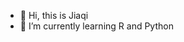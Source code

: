- 👋 Hi, this is Jiaqi
- 🌱 I’m currently learning R and Python

<!---
jiaqili0714/jiaqili0714 is a ✨ special ✨ repository because its `README.md` (this file) appears on your GitHub profile.
You can click the Preview link to take a look at your changes.
--->
